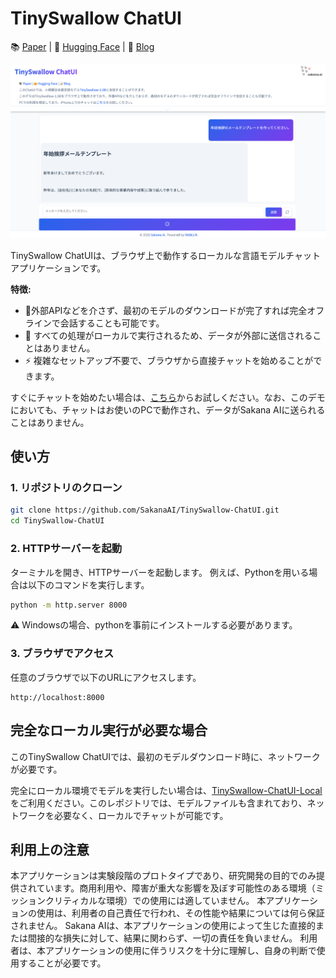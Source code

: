 # TinySwallow ChatUI
📚 [Paper](https://arxiv.org/abs/2501.16937) | 🤗 [Hugging Face](https://huggingface.co/collections/SakanaAI/tinyswallow-676cf5e57fff9075b5ddb7ec) | 📝 [Blog](https://sakana.ai/taid-jp)

<div align="center">
<img alt="ui" src="./assets/ui.png" title="ui">
</div>

TinySwallow ChatUIは、ブラウザ上で動作するローカルな言語モデルチャットアプリケーションです。

**特徴:**

- 📱外部APIなどを介さず、最初のモデルのダウンロードが完了すれば完全オフラインで会話することも可能です。
- 🔐 すべての処理がローカルで実行されるため、データが外部に送信されることはありません。
- ⚡️ 複雑なセットアップ不要で、ブラウザから直接チャットを始めることができます。

すぐにチャットを始めたい場合は、[こちら](https://pub.sakana.ai/tinyswallow/)からお試しください。なお、このデモにおいても、チャットはお使いのPCで動作され、データがSakana AIに送られることはありません。

## 使い方

### 1. リポジトリのクローン

```bash
git clone https://github.com/SakanaAI/TinySwallow-ChatUI.git
cd TinySwallow-ChatUI
```

### 2. HTTPサーバーを起動

ターミナルを開き、HTTPサーバーを起動します。
例えば、Pythonを用いる場合は以下のコマンドを実行します。

```bash
python -m http.server 8000
```

⚠️ Windowsの場合、pythonを事前にインストールする必要があります。

### 3. ブラウザでアクセス

任意のブラウザで以下のURLにアクセスします。

```
http://localhost:8000
```

## 完全なローカル実行が必要な場合

このTinySwallow ChatUIでは、最初のモデルダウンロード時に、ネットワークが必要です。

完全にローカル環境でモデルを実行したい場合は、[TinySwallow-ChatUI-Local](https://github.com/SakanaAI/TinySwallow-ChatUI-Local)をご利用ください。このレポジトリでは、モデルファイルも含まれており、ネットワークを必要なく、ローカルでチャットが可能です。

## 利用上の注意

本アプリケーションは実験段階のプロトタイプであり、研究開発の目的でのみ提供されています。商用利用や、障害が重大な影響を及ぼす可能性のある環境（ミッションクリティカルな環境）での使用には適していません。 本アプリケーションの使用は、利用者の自己責任で行われ、その性能や結果については何ら保証されません。 Sakana AIは、本アプリケーションの使用によって生じた直接的または間接的な損失に対して、結果に関わらず、一切の責任を負いません。 利用者は、本アプリケーションの使用に伴うリスクを十分に理解し、自身の判断で使用することが必要です。
